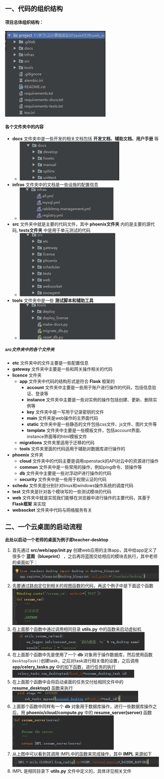 ## 一、代码的组织结构
#### 项目总体组织结构：    
![](images/projectCatalog.png)

#### 各个文件夹中的内容
- **docs** 文件夹中是一些开发的相关文档包括 **开发文档、辅助文档、用户手册** 等
	- ![](images/docs.png)
- **infras** 文件夹中的文档是一些设施的配置信息
	- ![](images/infras.png)
- **src** 文件夹中就是主要的代码文件，其中 **phoenix文件夹** 内的是主要的源代码, **tests文件夹** 中是用于单元测试的代码
	- ![](images/src.png)
- **tools** 文件夹中是一些 **测试脚本和辅助工具** 
	- ![](images/tools.png)
##### src文件夹中的各个文件夹
- **etc** 文件夹中的文件主要是一些配置信息
- **gateway** 文件夹中主要是一些和网关操作相关的代码
- **licence** 文件夹
	- **app** 文件夹中代码的结构形式是符合 **Flask** 框架的
		- **account** 文件夹中主要是一些用于账户进行操作的代码，包括信息验证、登录等
		- **instance** 文件夹中主要是一些对实例的操作包括创建、更新、删除实例等
		- **key** 文件夹中是一写用于记录密钥的文件
		- **main** 文件夹是web操作的主界面代码
		- **static** 文件夹中是一些静态的文件包括css文件、js文件、图片文件等
		- **template** 文件夹中主要是一些模板文件，包括account界面、instance界面等的html模板文件
	- **migrations** 文件夹里适用于迁移的代码
	- **tools** 文件夹里面的代码适用于辅助对数据库进行操作的
- **phoenix** 文件夹
	- **cloud** 文件夹中的代码主要是调用openstack的API对云中的资源进行操作
	- **common** 文件夹中是一些常用的操作，例如ping命令、锁操作等
	- **db** 文件夹中主要是一些对浮动IP进行操作的代码
	- **security** 文件夹中是一些用于权限认证的代码
- **schedu** 文件夹是分别针对linux和windows操作系统的调度代码
- **test** 文件夹是针对各个模块写的一些测试模块的代码
- **web** 文件夹中就是实现我们能够在浏览器中进行操作的主要代码，其基于 **Flask框架** 来实现
- **websocket** 文件夹中代码与网络服务有关



## 二、一个云桌面的启动流程
**此处以启动一个老师的桌面为例子即teacher-desktop**  
1. 首先通过 **src/web/app/_init_.py** 创建web应用的主体app，其中给app定义了很多个 **蓝图（blueprint）** ，之后再将蓝图交给相应的模块去执行，其中老师的桌面如下：
	![](images/teacher-desktop.png)  
2. 先要通过路由定位到相关的视图函数的代码，再这个例子中是下面这个函数
	![](images/resume_vm.png)  
3. 在上面那个函数中通过调用相同目录 **utils.py** 中的函数来启动虚拟机
	![](images/resume_vm02.png)  
4. 在上面那个函数中先是使用了一个 **db** 对象用于操作数据库，然后使用函数 `DesktopTask()`创建task，之后对task进行相关值的设置，之后调用 **app/celery_tasks.py** 中的如下函数，进行任务的执行  
	![](images/task.png)  
5. 在上面那个函数中会将启动桌面的任务交付给相同文件中的 **resume_desktop()** 函数来执行
	![](images/resume_desktop.png)  
6. 上面那个函数中同样有一个 **db** 对象用于数据库操作，进行一些数据库操作之后，用 **phoenix/cloud/compute.py** 中的  **resume_server(server)** 函数
	![](images/compute.png)  
7. 从上图中可以看到其调用 IMPL中的函数来完成操作，其中 **IMPL** 来源如下  
	![](images/IMPL.png)   
8. IMPL 是相同目录下 **utils.py** 文件中定义的，具体详见相关文件